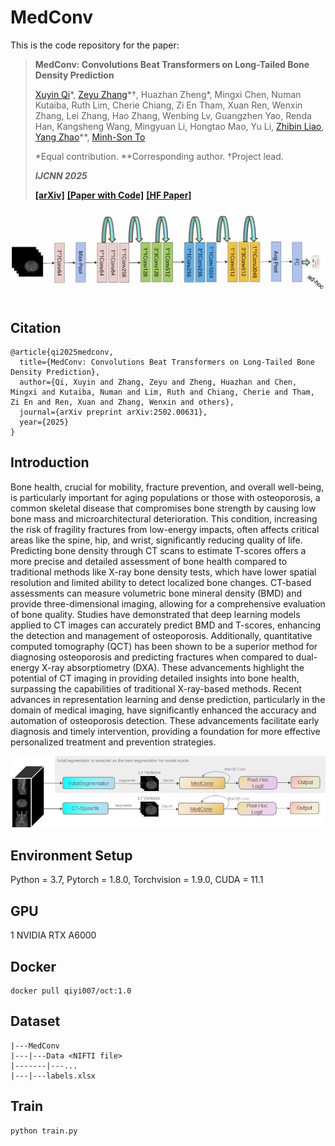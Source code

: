 # MedConv
This is the code repository for the paper:
> **MedConv: Convolutions Beat Transformers on Long-Tailed Bone Density Prediction**
> 
> [Xuyin Qi](https://au.linkedin.com/in/xuyin-q-29672524a)\*, [Zeyu Zhang](https://steve-zeyu-zhang.github.io/)\*†, Huazhan Zheng\*, Mingxi Chen, Numan Kutaiba, Ruth Lim, Cherie Chiang, Zi En Tham, Xuan Ren, Wenxin Zhang, Lei Zhang, Hao Zhang, Wenbing Lv, Guangzhen Yao, Renda Han, Kangsheng Wang, Mingyuan Li, Hongtao Mao, Yu Li, [Zhibin Liao](https://researchers.adelaide.edu.au/profile/zhibin.liao), [Yang Zhao](https://yangyangkiki.github.io/)\**, [Minh-Son To](https://scholar.google.com.au/citations?user=NIc4qPsAAAAJ&hl=en)
>
> \*Equal contribution. \**Corresponding author. †Project lead.
>
> <em><b>IJCNN 2025</b></em>
> 
> [**[arXiv]**](https://arxiv.org/abs/2502.00631) [**[Paper with Code]**](https://paperswithcode.com/paper/medconv-convolutions-beat-transformers-on) **[[HF Paper]](https://huggingface.co/papers/2502.00631)**

![framework.](https://github.com/Richardqiyi/MedConv/blob/main/main-graph.png)

## Citation

```
@article{qi2025medconv,
  title={MedConv: Convolutions Beat Transformers on Long-Tailed Bone Density Prediction},
  author={Qi, Xuyin and Zhang, Zeyu and Zheng, Huazhan and Chen, Mingxi and Kutaiba, Numan and Lim, Ruth and Chiang, Cherie and Tham, Zi En and Ren, Xuan and Zhang, Wenxin and others},
  journal={arXiv preprint arXiv:2502.00631},
  year={2025}
}
```

## Introduction

Bone health, crucial for mobility, fracture prevention, and overall well-being, is particularly important for aging populations or those with osteoporosis, a common skeletal disease that compromises bone strength by causing low bone mass and microarchitectural deterioration. This condition, increasing the risk of fragility fractures from low-energy impacts, often affects critical areas like the spine, hip, and wrist, significantly reducing quality of life. Predicting bone density through CT scans to estimate T-scores offers a more precise and detailed assessment of bone health compared to traditional methods like X-ray bone density tests, which have lower spatial resolution and limited ability to detect localized bone changes. CT-based assessments can measure volumetric bone mineral density (BMD) and provide three-dimensional imaging, allowing for a comprehensive evaluation of bone quality. Studies have demonstrated that deep learning models applied to CT images can accurately predict BMD and T-scores, enhancing the detection and management of osteoporosis. Additionally, quantitative computed tomography (QCT) has been shown to be a superior method for diagnosing osteoporosis and predicting fractures when compared to dual-energy X-ray absorptiometry (DXA). These advancements highlight the potential of CT imaging in providing detailed insights into bone health, surpassing the capabilities of traditional X-ray-based methods. Recent advances in representation learning and dense prediction, particularly in the domain of medical imaging, have significantly enhanced the accuracy and automation of osteoporosis detection. These advancements facilitate early diagnosis and timely intervention, providing a foundation for more effective personalized treatment and prevention strategies.

![pipeline.](https://github.com/Richardqiyi/MedConv/blob/main/Comparison_of_segmentators.png)


## Environment Setup
Python = 3.7, Pytorch = 1.8.0, Torchvision = 1.9.0, CUDA = 11.1

## GPU
1 NVIDIA RTX A6000

## Docker
```
docker pull qiyi007/oct:1.0
```

## Dataset
```
|---MedConv
|---|---Data <NIFTI file>
|-------|---...
|---|---labels.xlsx
```
## Train
```
python train.py
```







